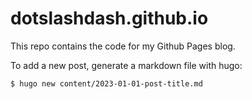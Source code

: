 # dotslashdash.github.io
This repo contains the code for my Github Pages blog.

To add a new post, generate a markdown file with hugo:
```
$ hugo new content/2023-01-01-post-title.md
```
